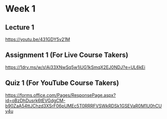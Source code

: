 # Week 1
## Lecture 1
https://youtu.be/431GDY5v21M

## Assignment 1 (For Live Course Takers)
https://1drv.ms/w/s!Ai33XNwSq5w1iUG1kSmqX2EJ0NDJ?e=UL6kEi

## Quiz 1 (For YouTube Course Takers)
https://forms.office.com/Pages/ResponsePage.aspx?id=oBzDhDusrk6tEVGdgCM-b90ZaA54ttJChzd3XSrF06pUMEc5T0RRRFVSWkRDSk1GSEVaR0M1U0hCUy4u
